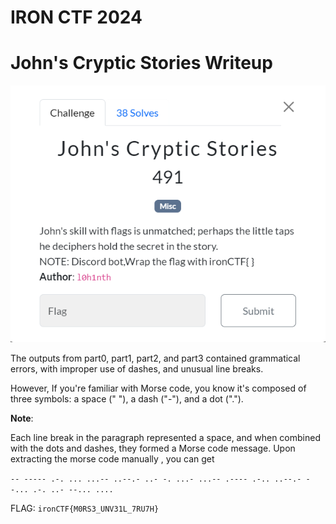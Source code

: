 # IRON CTF 2024

# **John's Cryptic Stories Writeup**

![chall.png](chall.png)

The outputs from part0, part1, part2, and part3 contained grammatical errors, with improper use of dashes, and unusual line breaks.

However, If you're familiar with Morse code, you know it's composed of three symbols: a space (" "), a dash ("-"), and a dot (".").

**Note**:

Each line break in the paragraph represented a space, and when combined with the dots and dashes, they formed a Morse code message.
Upon extracting the morse code manually , you can get 

`-- ----- .-. ... ...-- ..--.- ..- -. ...- ...-- .---- .-.. ..--.- --... .-. ..- --... ....`


FLAG: `ironCTF{M0RS3_UNV31L_7RU7H}`
